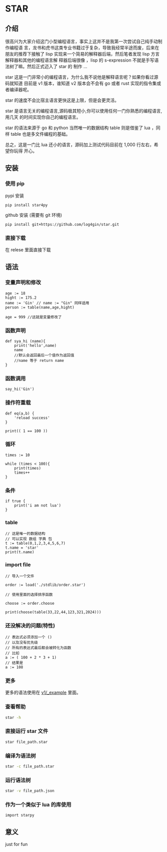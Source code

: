 # STAR

## 介绍

很高兴为大家介绍这门小型编程语言，事实上这并不是我第一次尝试自己纯手动制作编程语
言，龙书和虎书这类专业书籍过于复杂，导致我经常半途而废，后来在朋友的推荐下接触了
lisp 实现来一个简易的解释器后端，然后笔者发现 lisp 方言解释器和其他的编程语言解
释器后端很像 ，lisp 的 s-expression 不就是手写语法树了嘛。然后正式迈入了 star 的
制作 …

star 这是一门非常小的编程语言，为什么我不说他是解释语言呢？如果你看过源码就知道
目前是 v1 版本，谁知道 v2 版本会不会有 go 或者 rust 实现的指令集或者编译器呢。

star 的速度不会比宿主语言更快这是上限，但是会更灵活。

star 是语言无关的编程语言,源码极其短小,你可以使用任何一门你熟悉的编程语言,用几天
的时间实现你自己的编程语言。

star 的语法来源于 go 和 python 当然唯一的数据结构 table 则是借鉴了 lua ，同样
table 也是多文件编程的基础。

总之，这是一门比 lua 还小的语言，源码加上测试代码目前在 1,000 行左右，希望你玩得
开心。

## 安装

### 使用 pip

pypi 安装

```
pip install star4py
```

github 安装 (需要有 git 环境)

```
pip install git+https://github.com/log4gin/star.git
```

### 直接下载

在 relese 里面直接下载

## 语法

### 变量声明和修改

```
age := 18
hight := 175.2
name := 'Gin' // name := "Gin" 同样适用
person := table(name,age,hight)

age = 999 //这就是变量修改了
```

### 函数声明

```
def sya_hi (name){
	print('hello',name)
	name
	//默认会返回最后一个值作为返回值
	//name 等于 return name
}
```

### 函数调用

```
say_hi('Gin')
```

### 操作符重载

```
def eq(a,b) {
    'reload success'
}

print(( 1 == 100 ))

```

### 循环

```
times := 10

while (times < 100){
	print(times)
	times++
}
```

### 条件

```
if true {
	print('i am not lua')
}
```

### table

```
// 这是唯一的数据结构
// 可以实现 数组 字典 包
t := table(0,1,2,3,4,5,6,7)
t.name = 'star'
print(t.name)
```

### import file

```
// 导入一个文件

order := load('./stdlib/order.star')

// 使用里面的选择排序函数

choose := order.choose

print(choose(table(33,22,44,123,321,2024)))

```

### 还没解决的问题(特性)

```
// 表达式必须添加一个 ()
// 以及没有优先级
// 所有的表达式最后都会被转化为函数
// 比如
a := ( 100 + 2 * 3 + 1)
// 结果是
a := 108

```

### 更多

更多的语法使用在 [v1/\_example](./starpy/_example/) 里面。

### 查看帮助

```bash
star -h
```

### 直接运行 star 文件

```bash
star file_path.star
```

### 编译为语法树

```bash
star -c file_path.star
```

### 运行语法树

```bash
star -v file_path.json
```

### 作为一个类似于 lua 的库使用

```
import starpy

```

## 意义

just for fun
